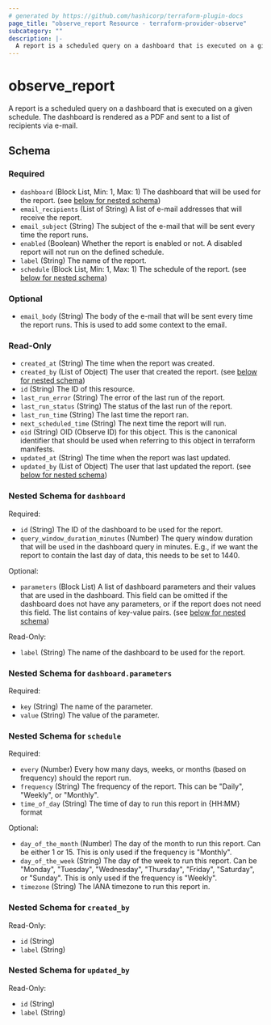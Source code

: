 ```yaml
---
# generated by https://github.com/hashicorp/terraform-plugin-docs
page_title: "observe_report Resource - terraform-provider-observe"
subcategory: ""
description: |-
  A report is a scheduled query on a dashboard that is executed on a given schedule. The dashboard is rendered as a PDF and sent to a list of recipients via e-mail.
---
```

# observe_report

A report is a scheduled query on a dashboard that is executed on a given schedule. The dashboard is rendered as a PDF and sent to a list of recipients via e-mail.

<!-- schema generated by tfplugindocs -->
## Schema

### Required

- `dashboard` (Block List, Min: 1, Max: 1) The dashboard that will be used for the report. (see [below for nested schema](#nestedblock--dashboard))
- `email_recipients` (List of String) A list of e-mail addresses that will receive the report.
- `email_subject` (String) The subject of the e-mail that will be sent every time the report runs.
- `enabled` (Boolean) Whether the report is enabled or not. A disabled report will not run on the defined schedule.
- `label` (String) The name of the report.
- `schedule` (Block List, Min: 1, Max: 1) The schedule of the report. (see [below for nested schema](#nestedblock--schedule))

### Optional

- `email_body` (String) The body of the e-mail that will be sent every time the report runs. This is used to add some context to the email.

### Read-Only

- `created_at` (String) The time when the report was created.
- `created_by` (List of Object) The user that created the report. (see [below for nested schema](#nestedatt--created_by))
- `id` (String) The ID of this resource.
- `last_run_error` (String) The error of the last run of the report.
- `last_run_status` (String) The status of the last run of the report.
- `last_run_time` (String) The last time the report ran.
- `next_scheduled_time` (String) The next time the report will run.
- `oid` (String) OID (Observe ID) for this object. This is the canonical identifier that
should be used when referring to this object in terraform manifests.
- `updated_at` (String) The time when the report was last updated.
- `updated_by` (List of Object) The user that last updated the report. (see [below for nested schema](#nestedatt--updated_by))

<a id="nestedblock--dashboard"></a>
### Nested Schema for `dashboard`

Required:

- `id` (String) The ID of the dashboard to be used for the report.
- `query_window_duration_minutes` (Number) The query window duration that will be used in the dashboard query in minutes.
E.g., if we want the report to contain the last day of data, this needs to be set to 1440.

Optional:

- `parameters` (Block List) A list of dashboard parameters and their values that are used in the dashboard.
This field can be omitted if the dashboard does not have any parameters, or if the report does not need this field.
The list contains of key-value pairs. (see [below for nested schema](#nestedblock--dashboard--parameters))

Read-Only:

- `label` (String) The name of the dashboard to be used for the report.

<a id="nestedblock--dashboard--parameters"></a>
### Nested Schema for `dashboard.parameters`

Required:

- `key` (String) The name of the parameter.
- `value` (String) The value of the parameter.



<a id="nestedblock--schedule"></a>
### Nested Schema for `schedule`

Required:

- `every` (Number) Every how many days, weeks, or months (based on frequency) should the report run.
- `frequency` (String) The frequency of the report. This can be "Daily", "Weekly", or "Monthly".
- `time_of_day` (String) The time of day to run this report in {HH:MM} format

Optional:

- `day_of_the_month` (Number) The day of the month to run this report. Can be either 1 or 15.
This is only used if the frequency is "Monthly".
- `day_of_the_week` (String) The day of the week to run this report. Can be "Monday", "Tuesday", "Wednesday", "Thursday", "Friday", "Saturday", or "Sunday".
This is only used if the frequency is "Weekly".
- `timezone` (String) The IANA timezone to run this report in.


<a id="nestedatt--created_by"></a>
### Nested Schema for `created_by`

Read-Only:

- `id` (String)
- `label` (String)


<a id="nestedatt--updated_by"></a>
### Nested Schema for `updated_by`

Read-Only:

- `id` (String)
- `label` (String)

